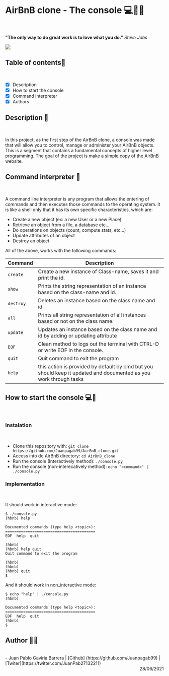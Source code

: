 <h1>AirBnB clone - The console 💻🐍🐚</h1> <br>

<div>

<p><b>"The only way to do great work is to love what you do."</b> <i>Steve Jobs</i></p>

<img src= "https://www.tabbykatz.com/hbnb.png" >

</div>

<h2>Table of contents📄</h2> <br>

- [x] Description
- [x] How to start the console
- [x] Command interpreter
- [x] Authors

<h2>Description 📑</h2> <br>

In this project, as the first step of the AirBnB clone, a console was made that will allow you to control, manage or administer your AirBnB objects. This is a segment that contains a fundamental concepts of higher level programming. The goal of the project is make a simple copy of the AirBnB website.

<h2>Command interpreter 📑</h2> <br>

A command line interpreter is any program that allows the entering of commands and then executes those commands to the operating system. It is like a shell only that it has its own specific characteristics, which are:

- Create a new object (ex: a new User or a new Place)
- Retrieve an object from a file, a database etc…
- Do operations on objects (count, compute stats, etc…)
- Update attributes of an object
- Destroy an object

All of the above, works with the following commands:

| Command   | Description                                                                                                       |
| --------- | ----------------------------------------------------------------------------------------------------------------- |
| `create`  | Create a new instance of Class-name, saves it and print the id.                                                   |
| `show`    | Prints the string representation of an instance based on the class-name and id.                                   |
| `destroy` | Deletes an instance based on the class name and id.                                                               |
| `all`     | Prints all string representation of all instances based or not on the class name.                                 |
| `update`  | Updates an instance based on the class name and id by adding or updating attribute                                |
| `EOF`     | Clean method to logs out the terminal with CTRL-D or write EOF in the console.                                    |
| `quit`    | Quit command to exit the program                                                                                  |
| `help `   | this action is provided by default by cmd but you should keep it updated and documented as you work through tasks |

<h2>How to start the console 💻📑</h2> <br>

<h3>Instalation</h3> <br>

- Clone this repository with: `git clone https://github.com/Juanpagab99/AirBnB_clone.git`
- Access into de AirBnB directory: `cd AirBnB_clone`
- Run the console (Interactively method): `./console.py`
- Run the console (non-interecatively method): `echo "<command>" | ./console.py`

<h3>Implementation</h3> <br>

It should work in interactive mode:

```
$ ./console.py
(hbnb) help

Documented commands (type help <topic>):
========================================
EOF  help  quit

(hbnb)
(hbnb) help quit
Quit command to exit the program

(hbnb)
(hbnb)
(hbnb) quit
$
```

And it should work in non_interactive mode:

```
$ echo "help" | ./console.py
(hbnb)

Documented commands (type help <topic>):
========================================
EOF  help  quit
(hbnb)
$
```

<h2>Author 👦🍫</h2> <br>
- Juan Pablo Gaviria Barrera | [Github] (https://github.com/Juanpagab99) | [Twiter](https://twitter.com/JuanPab27132211)
<div dir="rtl">28/06/2021</div>
